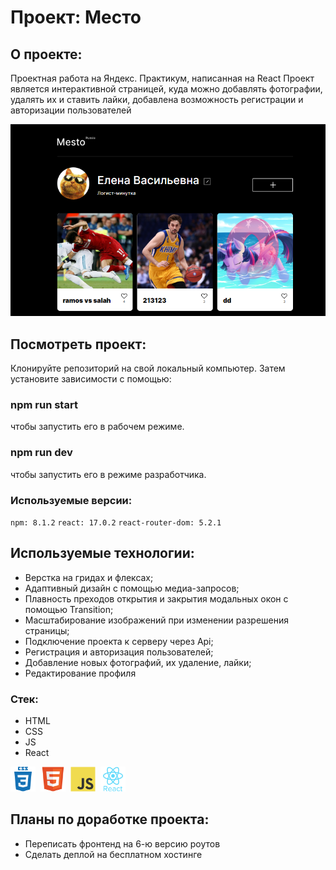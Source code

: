 # Проект: Место

## О проекте:

Проектная работа на Яндекс. Практикум, написанная на React
Проект является интерактивной страницей, куда можно добавлять фотографии, удалять их и ставить лайки, добавлена возможность регистрации и авторизации пользователей

<div id="header" align="left">
  <img src="src/images/2022-08-07_20-47-24.png" width="600"/>
</div>


## Посмотреть проект:
Клонируйте репозиторий на свой локальный компьютер. Затем установите зависимости с помощью:

### npm run start
чтобы запустить его в рабочем режиме.

### npm run dev
чтобы запустить его в режиме разработчика.
### Используемые версии:
`npm: 8.1.2` `react: 17.0.2` `react-router-dom: 5.2.1` 
## Используемые технологии:

* Верстка на гридах и флексах;
* Адаптивный дизайн с помощью медиа-запросов;
* Плавность преходов открытия и закрытия модальных окон с помощью Transition;
* Масштабирование изображений при изменении разрешения страницы;
* Подключение проекта к серверу через Api;
* Регистрация и авторизация пользователей;
* Добавление новых фотографий, их удаление, лайки;
* Редактирование профиля

### Стек:
- HTML
- CSS
- JS
- React


<img src="https://github.com/devicons/devicon/blob/master/icons/css3/css3-plain-wordmark.svg"  title="CSS3" alt="CSS" width="40" height="40"/>&nbsp;
<img src="https://github.com/devicons/devicon/blob/master/icons/html5/html5-original.svg" title="HTML5" alt="HTML" width="40" height="40"/>&nbsp;
<img src="https://github.com/devicons/devicon/blob/master/icons/javascript/javascript-original.svg" title="JavaScript" alt="JavaScript" width="40" height="40"/>&nbsp;
<img src="https://github.com/devicons/devicon/blob/master/icons/react/react-original-wordmark.svg" title="React" alt="React" width="40" height="40"/>&nbsp;

## Планы по доработке проекта:
- Переписать фронтенд на 6-ю версию роутов
- Сделать деплой на бесплатном хостинге
